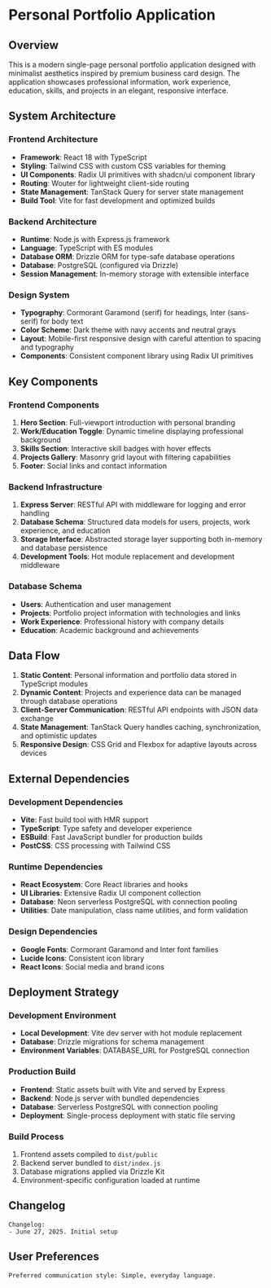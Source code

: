 # Personal Portfolio Application

## Overview

This is a modern single-page personal portfolio application designed with minimalist aesthetics inspired by premium business card design. The application showcases professional information, work experience, education, skills, and projects in an elegant, responsive interface.

## System Architecture

### Frontend Architecture
- **Framework**: React 18 with TypeScript
- **Styling**: Tailwind CSS with custom CSS variables for theming
- **UI Components**: Radix UI primitives with shadcn/ui component library
- **Routing**: Wouter for lightweight client-side routing
- **State Management**: TanStack Query for server state management
- **Build Tool**: Vite for fast development and optimized builds

### Backend Architecture
- **Runtime**: Node.js with Express.js framework
- **Language**: TypeScript with ES modules
- **Database ORM**: Drizzle ORM for type-safe database operations
- **Database**: PostgreSQL (configured via Drizzle)
- **Session Management**: In-memory storage with extensible interface

### Design System
- **Typography**: Cormorant Garamond (serif) for headings, Inter (sans-serif) for body text
- **Color Scheme**: Dark theme with navy accents and neutral grays
- **Layout**: Mobile-first responsive design with careful attention to spacing and typography
- **Components**: Consistent component library using Radix UI primitives

## Key Components

### Frontend Components
1. **Hero Section**: Full-viewport introduction with personal branding
2. **Work/Education Toggle**: Dynamic timeline displaying professional background
3. **Skills Section**: Interactive skill badges with hover effects
4. **Projects Gallery**: Masonry grid layout with filtering capabilities
5. **Footer**: Social links and contact information

### Backend Infrastructure
1. **Express Server**: RESTful API with middleware for logging and error handling
2. **Database Schema**: Structured data models for users, projects, work experience, and education
3. **Storage Interface**: Abstracted storage layer supporting both in-memory and database persistence
4. **Development Tools**: Hot module replacement and development middleware

### Database Schema
- **Users**: Authentication and user management
- **Projects**: Portfolio project information with technologies and links
- **Work Experience**: Professional history with company details
- **Education**: Academic background and achievements

## Data Flow

1. **Static Content**: Personal information and portfolio data stored in TypeScript modules
2. **Dynamic Content**: Projects and experience data can be managed through database operations
3. **Client-Server Communication**: RESTful API endpoints with JSON data exchange
4. **State Management**: TanStack Query handles caching, synchronization, and optimistic updates
5. **Responsive Design**: CSS Grid and Flexbox for adaptive layouts across devices

## External Dependencies

### Development Dependencies
- **Vite**: Fast build tool with HMR support
- **TypeScript**: Type safety and developer experience
- **ESBuild**: Fast JavaScript bundler for production builds
- **PostCSS**: CSS processing with Tailwind CSS

### Runtime Dependencies
- **React Ecosystem**: Core React libraries and hooks
- **UI Libraries**: Extensive Radix UI component collection
- **Database**: Neon serverless PostgreSQL with connection pooling
- **Utilities**: Date manipulation, class name utilities, and form validation

### Design Dependencies
- **Google Fonts**: Cormorant Garamond and Inter font families
- **Lucide Icons**: Consistent icon library
- **React Icons**: Social media and brand icons

## Deployment Strategy

### Development Environment
- **Local Development**: Vite dev server with hot module replacement
- **Database**: Drizzle migrations for schema management
- **Environment Variables**: DATABASE_URL for PostgreSQL connection

### Production Build
- **Frontend**: Static assets built with Vite and served by Express
- **Backend**: Node.js server with bundled dependencies
- **Database**: Serverless PostgreSQL with connection pooling
- **Deployment**: Single-process deployment with static file serving

### Build Process
1. Frontend assets compiled to `dist/public`
2. Backend server bundled to `dist/index.js`
3. Database migrations applied via Drizzle Kit
4. Environment-specific configuration loaded at runtime

## Changelog

```
Changelog:
- June 27, 2025. Initial setup
```

## User Preferences

```
Preferred communication style: Simple, everyday language.
```